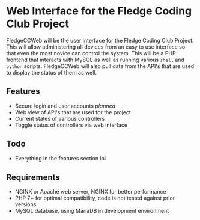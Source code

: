 # Web Interface for the Fledge Coding Club Project

FledgeCCWeb will be the user interface for the Fledge Coding Club Project.  This will allow administering all devices from an easy to use interface so that even the most novice can control the system.  This will be a PHP frontend that interacts with MySQL as well as running various `shell` and `python` scripts.  FledgeCCWeb will also pull data from the API's that are used to display the status of them as well.

## Features

- Secure login and user accounts *planned*
- Web view of API's that are used for the project
- Current states of various controllers
- Toggle status of controllers via web interface


## Todo

- Everything in the features section lol

## Requirements

- NGINX or Apache web server, NGINX for better performance
- PHP 7+ for optimal compatibility, code is not tested against prior versions
- MySQL database, using MariaDB in development environment
